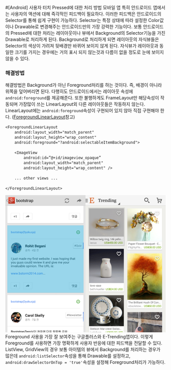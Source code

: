 #[Android] 사용자 터치 Pressed에 대한 처리 방법
모바일 앱 특히 안드로이드 앱에서는 사용자의 액션에 대해 즉각적인 피드백이 필요하다. 이러한 피드백은 안드로이드의 Selector를 통해 쉽게 구현이 가능하다. Selector는 특정 상태에 따라 설정한 Color값이나 Drawable로 변경해주는 안드로이드만의 가장 강력한 기능이다.
보통 안드로이드의 Pressed에 대한 처리는 레이아웃이나 뷰에서 Background의 Selector기능을 가진 Drawable로 처리하게 된다. Background로 처리하게 되면 레이아웃의 자식뷰들은 Selector의 색상이 가려져 뒷배경만 바뀌어 보이지 않게 된다. 자식뷰가 레이아웃과 동일한 크기를 가지는 경우에는 거의 표시 되지 않는것과 다름이 없을 정도로 눈에 보이지 않을 수 있다. 

### 해결방법
해결방법은 Background가 아닌 Foreground처리를 하는 것이다. 즉, 배경이 아니라 위쪽을 덮어버리면 된다. 다행히도 안드로이드에서는 레이아웃 속성에 `android:foreground`를 제공해준다. 또한 불행하게도 FrameLayout만 해당속성이 작동되며 가장많이 쓰는 LinearLayout외 다른 레이아웃들은 작동하지 않는다. LinearLayout에는 `android:foreground`속성이 구현되어 있지 않아 직접 구현해야 한다. ([ForegroundLinearLayout](https://gist.github.com/chrisbanes/9091754)참고)

```
<ForegroundLinearLayout
    android:layout_width="match_parent"
    android:layout_height="wrap_content"
    android:foreground="?android:selectableItemBackground">

    <ImageView
        android:id=”@+id/imageview_opaque”
        android:layout_width="match_parent"
        android:layout_height="wrap_content" />

    ... other views ...

</ForegroundLinearLayout>
```

![Figure_1.foreground](../images/foreground.png)
Foreground 사용을 가장 잘 보여주는 구글플러스와 E-Trending앱이다. 이렇게 Foreground를 사용하면 가장 명확하게 사용자 반응에 대한 피드백을 전달할 수 있다. 
ListView, GridView의 경우 보통 아이템의 뷰에서 Background를 처리하는 경우가 많은데 `android:listSelector`속성을 통해 Drawable를 설정하고, `android:drawSelectorOnTop = 'true'`속성을 설정해 Foreground처리가 가능하다. 
